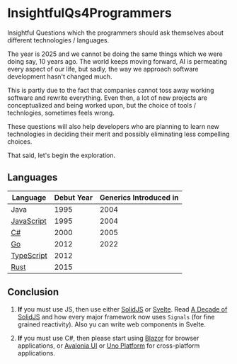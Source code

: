 # InsightfulQs4Programmers
Insightful Questions which the programmers should ask themselves about different technologies / languages.

The year is 2025 and we cannot be doing the same things which we were doing say, 10 years ago. The world keeps moving forward, AI is permeating every aspect of our life, but sadly, the way we approach software development hasn't changed much.

This is partly due to the fact that companies cannot toss away working software and rewrite everything. Even then, a lot of new projects are conceptualized and being worked upon, but the choice of tools / technlogies, sometimes feels wrong.

These questions will also help developers who are planning to learn new technologies in deciding their merit and possibly eliminating less compelling choices.

That said, let's begin the exploration.

## Languages

| Language | Debut Year | Generics Introduced in |
|----------|------------|------------------------|
| Java | 1995 | 2004 |
| [JavaScript](languages/JavaScript.md) | 1995 | 2004 |
| [C#](languages/CSharp.md) | 2000 | 2005 |
| [Go](languages/Go.md) | 2012 | 2022 |
| [TypeScript](languages/TypeScript.md) | 2012 | |
| [Rust](languages/Rust.md) | 2015 |  |

## Conclusion

1. **If** you must use JS, then use either [SolidJS](https://www.solidjs.com/) or [Svelte](https://svelte.dev/). Read [A Decade of SolidJS](https://dev.to/this-is-learning/a-decade-of-solidjs-32f4) and how every major framework now uses `Signals` (for fine grained reactivity). Also yu can write web components in Svelte.

2. **If** you must use C#, then please start using [Blazor](https://dotnet.microsoft.com/en-us/apps/aspnet/web-apps/blazor) for browser applications, or [Avalonia UI](https://avaloniaui.net/) or [Uno Platform](https://platform.uno/) for cross-platform applications.
